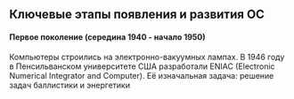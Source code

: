 ## Ключевые этапы появления и развития ОС 

#### Первое поколение (середина 1940 - начало 1950)

Компьютеры строились на электронно-вакуумных лампах. В 1946 году в Пенсильванском университете США разработали ENIAC (Electronic Numerical Integrator and Computer). Её изначальная задача: решение задач баллистики и энергетики

